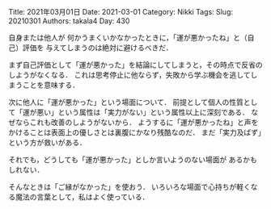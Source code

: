 ﻿Title: 2021年03月01日
Date: 2021-03-01
Category: Nikki
Tags: 
Slug: 20210301
Authors: takala4
Day: 430



自身または他人が
何かうまくいかなかったときに，「運が悪かったね」と（自己）評価を
与えてしまうのは絶対に避けるべきだ．



まず自己評価として「運が悪かった」を結論にしてしまうと，その時点で反省のしようがなくなる．
これは思考停止に他ならず，失敗から学ぶ機会を逃してしまうことを意味する．



次に他人に「運が悪かった」という場面について．
前提として個人の性質として「運が悪い」という属性は「実力がない」という属性以上に深刻である．
なぜならこれも改善のしようがないから．
ようするに「運が悪かったね」と声をかけることは表面上の優しさとは裏腹にかなり残酷なのだ．
まだ「実力及ばず」という方が救いがある．




それでも，どうしても「運が悪かった」としか言いようのない場面が
あるかもしれない．



そんなときは「ご縁がなかった」を使おう．
いろいろな場面で心持ちが軽くなる魔法の言葉として，私はよく使っている．

